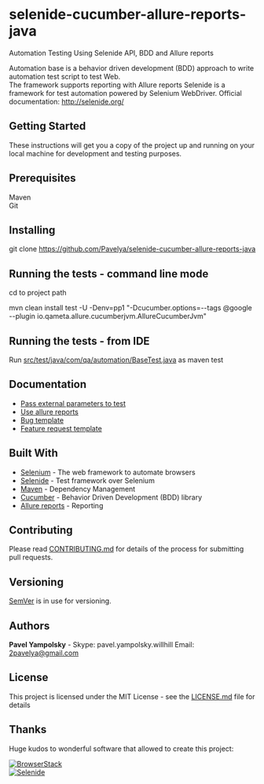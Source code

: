 # selenide-cucumber-allure-reports-java

Automation Testing Using Selenide API, BDD and Allure reports

Automation base is a behavior driven development (BDD) approach to write automation test script to test Web.  
The framework supports reporting with Allure reports
Selenide is a framework for test automation powered by Selenium WebDriver.
Official documentation: http://selenide.org/

Getting Started
-------------
These instructions will get you a copy of the project up and running on your local machine for development and testing purposes.

Prerequisites
--------------
Maven  
Git

Installing
-------------
git clone https://github.com/Pavelya/selenide-cucumber-allure-reports-java  

Running the tests - command line mode
-------------------
cd to project path  

mvn clean install test -U -Denv=pp1 "-Dcucumber.options=--tags @google --plugin io.qameta.allure.cucumberjvm.AllureCucumberJvm"

Running the tests - from IDE  
-------------------
Run [src/test/java/com/qa/automation/BaseTest.java](src/test/java/com/qa/automation/BaseTest.java)  as maven test


Documentation
-------------
* [Pass external parameters to test](doc/working_with_parameters.md)
* [Use allure reports](doc/allure_reports.md)
* [Bug template](doc/bug_report.md)
* [Feature request template](doc/feature_request.md)

Built With
-------------
* [Selenium](http://www.seleniumhq.org/) - The web framework to automate browsers
* [Selenide](http://selenide.org/) - Test framework over Selenium
* [Maven](https://maven.apache.org/) - Dependency Management
* [Cucumber](https://cucumber.io/) - Behavior Driven Development (BDD) library 
* [Allure reports](http://allure.qatools.ru/) - Reporting 

Contributing
-------------
Please read [CONTRIBUTING.md](doc/CONTRIBUTING.md) for details of the process for submitting pull requests.

Versioning
-------------
[SemVer](http://semver.org/) is in use for versioning.  

Authors
-------------
**Pavel Yampolsky**  - Skype: pavel.yampolsky.willhill Email: 2pavelya@gmail.com

License
-------------
This project is licensed under the MIT License - see the [LICENSE.md](LICENSE.md) file for details

Thanks  
-------------  
Huge kudos to wonderful software that allowed to create this project:

[![BrowserStack](https://www.browserstack.com/images/mail/browserstack-logo-footer.png)](https://www.browserstack.com)  
[![Selenide](https://selenide.org/images/selenide-logo-big.png)](https://selenide.org)  
